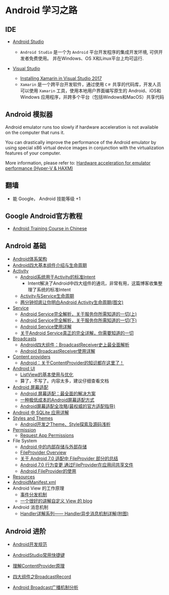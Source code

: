 # Android 学习之路


## IDE

- [Android Studio](https://developer.android.com/studio/)

    - `Android Studio` 是一个为 `Android` 平台开发程序的集成开发环境, 可供开发者免费使用。 并在Windows、OS X和Linux平台上均可运行.

- [Visual Studio](https://visualstudio.microsoft.com/xamarin/)
  - [Installing Xamarin in Visual Studio 2017](https://docs.microsoft.com/en-us/xamarin/cross-platform/get-started/installation/windows)
  - `Xamarin` 是一个跨平台开发软件，通过使用 `C＃` 共享的代码库，开发人员可以使用 `Xamarin` 工具，使用本地用户界面编写原生的 Android、iOS和Windows 应用程序，并跨多个平台（包括Windows和MacOS）共享代码

## Android 模拟器

Android emulator runs too slowly if hardware acceleration is not available on the computer that runs it.

You can drastically improve the performance of the Android emulator by using special x86 virtual device images in conjunction with the virtualization features of your computer.


More information, please refer to:  [Hardware acceleration for emulator performance (Hyper-V & HAXM)](https://docs.microsoft.com/en-us/xamarin/android/get-started/installation/android-emulator/hardware-acceleration?pivots=windows)

## 翻墙

- 能 Google， Android 技能等级 +1

## Google Android官方教程

- [Android Training Course in Chinese](http://hukai.me/android-training-course-in-chinese/index.html)

## Android 基础

- [Android体系架构](http://gityuan.com/2015/08/01/android-arvchitecture/)
- [Android四大基本组件介绍与生命周期](http://www.cnblogs.com/bravestarrhu/archive/2012/05/02/2479461.html)
- [Activity](https://developer.android.com/reference/android/app/Activity)
    - [Android系统用于Activity的标准Intent](https://blog.csdn.net/zhangjg_blog/article/details/10901293)
        - Intent解决了Android中四大组件的通讯，非常有用，这篇博客收集整理了系统的标准Intent
    - [Activity与Service生命周期](http://gityuan.com/2015/05/31/android-lifecycle/)
    - [两分钟彻底让你明白Android Activity生命周期(图文)](https://blog.csdn.net/android_tutor/article/details/5772285)
- [Service](https://developer.android.com/guide/components/services?hl=en-us)
  - [Android Service完全解析，关于服务你所需知道的一切(上)](https://blog.csdn.net/guolin_blog/article/details/11952435)
  - [Android Service完全解析，关于服务你所需知道的一切(下)](https://blog.csdn.net/guolin_blog/article/details/9797169)
  - [Android Service使用详解](https://www.jianshu.com/p/95ec2a23f300)
  - [关于Android Service真正的完全详解，你需要知道的一切](https://blog.csdn.net/javazejian/article/details/52709857)
- [Broadcasts](https://developer.android.com/guide/components/broadcasts)
  - [Android四大组件：BroadcastReceiver史上最全面解析](https://blog.csdn.net/carson_ho/article/details/52973504)
  - [Android BroadcastReceiver使用详解](https://www.jianshu.com/p/f348f6d7fe59)
- [Content providers](https://developer.android.com/guide/topics/providers/content-providers?hl=en-us)
  - [Android：关于ContentProvider的知识都在这里了！](https://blog.csdn.net/carson_ho/article/details/76101093)
- [Android UI](https://developer.android.com/guide/topics/ui/) 
  - [ListView的基本使用与优化](http://www.cnblogs.com/noTice520/archive/2011/12/05/2276379.html)
  - 算了，不写了。内容太多，建议仔细查看文档
- [Android 屏幕适配](https://developer.android.com/guide/practices/screens_support?hl=en-us)
  - [Android 屏幕适配：最全面的解决方案](https://www.jianshu.com/p/ec5a1a30694b)
  - [一种极低成本的Android屏幕适配方式](https://zhuanlan.zhihu.com/p/37199709)
  - [Android屏幕适配全攻略(最权威的官方适配指导)](https://blog.csdn.net/zhaokaiqiang1992/article/details/45419023)
- [Android 中 SQLite 应用详解](https://blog.csdn.net/liuhe688/article/details/6715983)
- [Styles and Themes](https://developer.android.com/guide/topics/ui/look-and-feel/themes)
    - [Android开发之Theme、Style探索及源码浅析](https://blog.csdn.net/yanbober/article/details/51015630)
- [Permission](https://developer.android.com/guide/topics/permissions/overview)
  - [Request App Permissions](https://developer.android.com/training/permissions/requesting?hl=en-us)
- File System
  - [Android 中的内部存储与外部存储](https://blog.csdn.net/u012702547/article/details/50269639)
  - [FileProvider Overview](https://developer.android.com/reference/android/support/v4/content/FileProvider)
  - [关于 Android 7.0 适配中 FileProvider 部分的总结](http://yifeng.studio/2017/05/03/android-7-0-compat-fileprovider/)
  - [Android 7.0 行为变更 通过FileProvider在应用间共享文件](https://blog.csdn.net/lmj623565791/article/details/72859156)
  - [Android FileProvider的使用](https://blog.csdn.net/Next_Second/article/details/78585745)
- [Resources](https://developer.android.com/guide/topics/resources/providing-resources?hl=zh-cn#Accessing)
- [AndroidManifest.xml](https://developer.android.com/guide/topics/manifest/manifest-intro?hl=zh-cn)
- Android View 的工作原理
  - [事件分发机制](https://blog.csdn.net/xyz_lmn/article/details/12517911)
  - [一个很好的讲解自定义 View 的 blog](https://blog.csdn.net/lfdfhl/article/details/51671038)
- Android 消息机制
  -  [Handler详解系列—— Handler异步消息机制详解(附图)](https://blog.csdn.net/lfdfhl/article/details/40016165)


## Android 进阶

- [Android开发规范](http://gityuan.com/2015/08/10/android-arch-coding-style/)
- [AndroidStudio常用快捷键](http://gityuan.com/2015/08/08/android-studio-shortcut/)

- [理解ContentProvider原理](http://gityuan.com/2016/07/30/content-provider/)

- [四大组件之BroadcastRecord](http://gityuan.com/2017/06/03/broadcast_record/)
- [Android Broadcast广播机制分析](http://gityuan.com/2016/06/04/broadcast-receiver/)